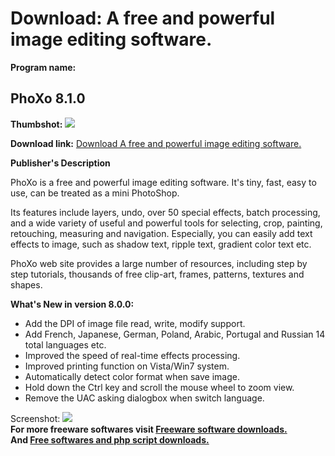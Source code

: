 # Download: A free and powerful image editing software.

**Program name:**

## PhoXo 8.1.0

  
**Thumbshot:** ![](http://www.freewarefiles.com/screenshot/phoxo_md.jpg)   
  
**Download link:** [Download A free and powerful image editing software.](http://freesoftwares.boysofts.com/PhoXo_program_80797.html)  
  


**Publisher's Description**  
  


PhoXo is a free and powerful image editing software. It's tiny, fast, easy to use, can be treated as a mini PhotoShop. 

Its features include layers, undo, over 50 special effects, batch processing, and a wide variety of useful and powerful tools for selecting, crop, painting, retouching, measuring and navigation. Especially, you can easily add text effects to image, such as shadow text, ripple text, gradient color text etc. 

PhoXo web site provides a large number of resources, including step by step tutorials, thousands of free clip-art, frames, patterns, textures and shapes.

**What's New in version 8.0.0:**

  * Add the DPI of image file read, write, modify support. 
  * Add French, Japanese, German, Poland, Arabic, Portugal and Russian 14 total languages etc. 
  * Improved the speed of real-time effects processing. 
  * Improved printing function on Vista/Win7 system. 
  * Automatically detect color format when save image. 
  * Hold down the Ctrl key and scroll the mouse wheel to zoom view. 
  * Remove the UAC asking dialogbox when switch language. 

  
  
Screenshot: ![](http://www.freewarefiles.com/screenshot/phoxo.jpg)   
**For more freeware softwares visit [Freeware software downloads.](http://freesoftwares.boysofts.com/)**   
**And [Free softwares and php script downloads.](http://www.boysofts.com/)**
